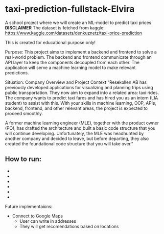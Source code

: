# taxi-prediction-fullstack-Elvira
A school project where we will create an ML-model to predict taxi prices
**DISCLAIMER**
The dataset is fetched from kaggle: https://www.kaggle.com/datasets/denkuznetz/taxi-price-prediction

This is created for educational purpose only! 

Purpose:
This project aims to implement a backend and frontend to solve a real-world problem.
The backend and frontend communicate through an API layer to keep the components decoupled from each other.
The application will serve a machine learning model to make relevant predictions.

Situation:
Company Overview and Project Context
"Resekollen AB has previously developed applications for visualizing and planning trips using public transportation. They now aim to expand into a related area: taxi rides. The company wants to predict taxi fares and has hired you as an intern (LIA student) to assist with this. With your skills in machine learning, OOP, APIs, backend, frontend, and other relevant areas, the project is expected to proceed smoothly.

A former machine learning engineer (MLE), together with the product owner (PO), has drafted the architecture and built a basic code structure that you will continue developing. Unfortunately, the MLE was headhunted by another company and decided to leave, but before departing, they also created the foundational code structure that you will take over."

How to run:
- 
- 
- 
- 
- 
- 
- 

Future implementaions:
- Connect to Google Maps
    - User can write in addresses
    - They will get recomendations based on locations
